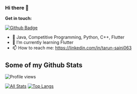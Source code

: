### Hi there 👋

**Get in touch:**

[![Github Badge](https://img.shields.io/github/followers/TarunSaini063?style=social)](https://www.github.com/TarunSaini063/)

- 🌱 Java, Competitive Programming, Python, C++, Flutter
- 🔭 I’m currently learning Flutter
- 📫 How to reach me: https://linkedin.com/in/tarun-saini063
<!--
**TarunSaini063/TarunSaini063** is a ✨ _special_ ✨ repository because its `README.md` (this file) appears on your GitHub profile.

Here are some ideas to get you started:

- 🔭 I’m currently working on ...
- 🌱 I’m currently learning ...
- 👯 I’m looking to collaborate on ...
- 🤔 I’m looking for help with ...
- 💬 Ask me about ...
- 📫 How to reach me: ...
- 😄 Pronouns: ...
- ⚡ Fun fact: ...
-->

## Some of my Github Stats

![Profile views](https://gpvc.arturio.dev/TarunSaini063)

[![All Stats](https://github-readme-stats.vercel.app/api?username=TarunSaini063&show_icons=true&include_all_commits=true&count_private=true&theme=flag-india&hide=contribs)](https://github.com/TarunSaini063/github-readme-stats)
[![Top Langs](https://github-readme-stats.vercel.app/api/top-langs/?username=TarunSaini063&theme=flag-india&layout=compact)](https://github.com/TarunSaini063/github-readme-stats)
